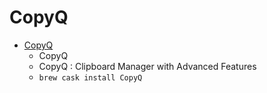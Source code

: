 # CopyQ
- [CopyQ](https://hluk.github.io/CopyQ/)
  -  CopyQ
  - CopyQ : Clipboard Manager with Advanced Features
  - `brew cask install CopyQ`
